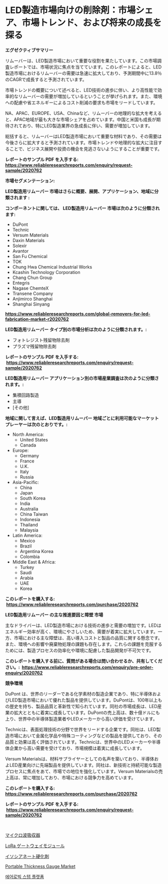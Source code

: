 <p><h1>LED製造市場向けの削除剤：市場シェア、市場トレンド、および将来の成長を探る</h1></p><p><strong>エグゼクティブサマリー</strong></p>
<p><p>リムーバーは、LED製造市場において重要な役割を果たしています。この市場調査レポートでは、市場状況に焦点を当てています。このレポートによると、LED製造市場におけるリムーバーの需要は急速に拡大しており、予測期間中に13.8％のCAGRで成長すると予測されています。</p><p>市場トレンドの概要について述べると、LED技術の進歩に伴い、より高性能で効率的なリムーバーの需要が増加しているということが挙げられます。また、環境への配慮や省エネルギーによるコスト削減の要求も市場をリードしています。</p><p>NA、APAC、EUROPE、USA、Chinaなど、リムーバーの地理的な拡大を考えると、APAC地域が最も大きな市場シェアを占めています。中国と米国も成長が期待されており、特にLED製造業界の急成長に伴い、需要が増加しています。</p><p>総括すると、リムーバーはLED製造市場において重要な材料であり、その需要は今後さらに拡大すると予測されています。市場トレンドや地理的な拡大に注目することで、ビジネス展開や投資の機会を見逃さないようにすることが重要です。</p></p>
<p><strong>レポートのサンプル PDF を入手する: <a href="https://www.reliableresearchreports.com/enquiry/request-sample/2020762">https://www.reliableresearchreports.com/enquiry/request-sample/2020762</a></strong></p>
<p><strong>市場セグメンテーション:</strong></p>
<p><strong> LED製造用リムーバー 市場はさらに概要、展開、アプリケーション、地域に分類されます :</strong></p>
<p><strong>コンポーネントに関しては、 LED製造用リムーバー 市場は次のように分類されます: &nbsp;</strong></p>
<p><ul><li>DuPont</li><li>Technic</li><li>Versum Materials</li><li>Daxin Materials</li><li>Solexir</li><li>Avantor</li><li>San Fu Chemical</li><li>TOK</li><li>Chung Hwa Chemical Industrial Works</li><li>Kcashin Technology Corporation</li><li>Chang Chun Group</li><li>Entegris</li><li>Nagase ChemteX</li><li>Transene Company</li><li>Anjimirco Shanghai</li><li>Shanghai Sinyang</li></ul></p>
<p><strong><a href="https://www.reliableresearchreports.com/global-removers-for-led-fabrication-market-r2020762">https://www.reliableresearchreports.com/global-removers-for-led-fabrication-market-r2020762</a></strong></p>
<p><strong> LED製造用リムーバー タイプ別の市場分析は次のように分類されます。:</strong></p>
<p><ul><li>フォトレジスト残留物除去剤</li><li>プラズマ残留物除去剤</li></ul></p>
<p><strong>レポートのサンプル PDF を入手する: &nbsp;<a href="https://www.reliableresearchreports.com/enquiry/request-sample/2020762">https://www.reliableresearchreports.com/enquiry/request-sample/2020762</a></strong></p>
<p><strong> LED製造用リムーバー アプリケーション別の市場産業調査は次のように分類されます。:</strong></p>
<p><ul><li>集積回路製造</li><li>主導</li><li>[その他]</li></ul></p>
<p><strong>地域に関して言えば、LED製造用リムーバー 地域ごとに利用可能なマーケットプレーヤーは次のとおりです。:</strong></p>
<p><ul>
    <li>
        North America:
        <ul>
            <li>United States</li>
            <li>Canada</li>
        </ul>
    </li>
    <li>
        Europe:
        <ul>
            <li>Germany</li>
            <li>France</li>
            <li>U.K.</li>
            <li>Italy</li>
            <li>Russia</li>
        </ul>
    </li>
    <li>
        Asia-Pacific:
        <ul>
            <li>China</li>
            <li>Japan</li>
            <li>South Korea</li>
            <li>India</li>
            <li>Australia</li>
            <li>China Taiwan</li>
            <li>Indonesia</li>
            <li>Thailand</li>
            <li>Malaysia</li>
        </ul>
    </li>
    <li>
        Latin America:
        <ul>
            <li>Mexico</li>
            <li>Brazil</li>
            <li>Argentina Korea</li>
            <li>Colombia</li>
        </ul>
    </li>
    <li>
        Middle East & Africa:
        <ul>
            <li>Turkey</li>
            <li>Saudi</li>
            <li>Arabia</li>
            <li>UAE</li>
            <li>Korea</li>
        </ul>
    </li>
    </ul></p>
<p><strong>このレポートを購入する: &nbsp;<a href="https://www.reliableresearchreports.com/purchase/2020762">https://www.reliableresearchreports.com/purchase/2020762</a></strong></p>
<p><strong>LED製造用リムーバー の主な推進要因と障壁 市場</strong></p>
<p><p>主なドライバーは、LED製造市場における技術の進歩と需要の増加です。LEDはエネルギー効率が高く、環境にやさしいため、需要が着実に拡大しています。一方、市場における主な障壁は、高い導入コストと製品の品質に関する懸念です。また、環境への影響や廃棄物処理の課題も存在します。これらの課題を克服するためには、製造プロセスの効率化や環境に配慮した製品開発が不可欠です。</p></p>
<p><strong>このレポートを購入する前に、質問がある場合は問い合わせるか、共有してください。:&nbsp; <a href="https://www.reliableresearchreports.com/enquiry/pre-order-enquiry/2020762">https://www.reliableresearchreports.com/enquiry/pre-order-enquiry/2020762</a></strong></p>
<p><strong>競争環境</strong></p>
<p><p>DuPont は、世界のリーダーである化学素材の製造企業であり、特に半導体およびLED製造市場において優れた製品を提供しています。DuPontは、100年以上もの歴史を持ち、製品品質と革新性で知られています。同社の市場成長は、LED産業の拡大とともに着実に成長しています。DuPontの売上高は、数十億ドルにも上り、世界中の半導体製造業者やLEDメーカーから高い評価を受けています。</p><p>Technicは、表面処理技術の分野で世界をリードする企業です。同社は、LED製造市場において金属化学品や特殊コーティングなどの製品を提供しており、その品質と効果は高く評価されています。Technicは、世界中のLEDメーカーや半導体企業から高い需要を受けており、市場規模は着実に成長しています。</p><p>Versum Materialsは、材料サプライヤーとしての名声を築いており、半導体およLED産業向けに先端製品を提供しています。同社は、新技術と持続可能な製造プロセスに焦点をあて、市場での地位を強化しています。Versum Materialsの売上高は、常に増加しており、市場における競争力を高めています。</p></p>
<p><strong>このレポートを購入する: &nbsp; <a href="https://www.reliableresearchreports.com/purchase/2020762">https://www.reliableresearchreports.com/purchase/2020762</a></strong></p>
<p><strong>レポートのサンプル PDF を入手する: &nbsp;<a href="https://www.reliableresearchreports.com/enquiry/request-sample/2020762">https://www.reliableresearchreports.com/enquiry/request-sample/2020762</a></strong><strong></strong></p>
<p>&nbsp;</p>
<p><p><a href="https://github.com/RandallRunte2023/Market-Research-Report-List-1/blob/main/562671577805.md">マイクロ波吸収器</a></p><p><a href="https://github.com/TerrellConn/Market-Research-Report-List-1/blob/main/301107477804.md">LoRa ゲートウェイモジュール</a></p><p><a href="https://medium.com/@arimuller2009/%E3%82%A4%E3%82%BD%E3%82%B7%E3%82%A2%E3%83%8D%E3%83%BC%E3%83%88%E7%A1%AC%E5%8C%96%E5%89%A4%E5%B8%82%E5%A0%B4%E3%81%AE%E8%A6%8F%E6%A8%A1-cagr-%E3%83%88%E3%83%AC%E3%83%B3%E3%83%89-2024-2030-0ac35d999012">イソシアネート硬化剤</a></p><p><a href="https://github.com/SheilaBruen2023/Market-Research-Report-List-1/blob/main/portable-thickness-gauge-market.md">Portable Thickness Gauge Market</a></p><p><a href="https://medium.com/@carmellalang1/%EC%9C%A0%EC%82%B0%EC%86%8C-%EC%8A%A4%ED%85%9D-%ED%94%8C%EB%9E%AB%ED%8F%BC-%EC%8B%9C%EC%9E%A5-%EC%A7%80%ED%91%9C-%ED%95%B4%EB%8F%85-%EC%8B%9C%EC%9E%A5-%EC%A0%90%EC%9C%A0%EC%9C%A8-%ED%8A%B8%EB%A0%8C%EB%93%9C-%EB%B0%8F-%EC%84%B1%EC%9E%A5-%ED%8C%A8%ED%84%B4-46b477ab9b46">에어로빅 스텝 플랫폼</a></p></p>